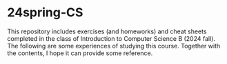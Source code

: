 # 24spring-CS

This repository includes exercises (and homeworks) and cheat sheets completed in the class of Introduction to Computer Science B (2024 fall). The following are some experiences of studying this course. Together with the contents, I hope it can provide some reference.

